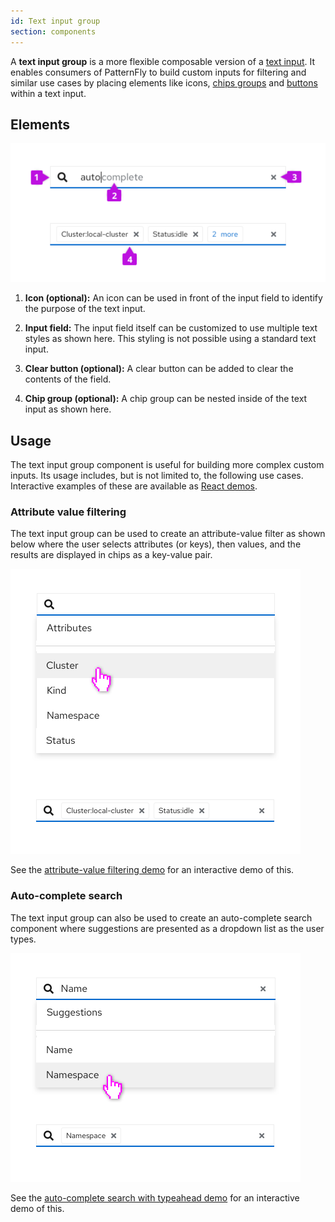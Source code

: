 ```yaml
---
id: Text input group
section: components
---
```


A **text input group** is a more flexible composable version of a [text input](/components/text-input). It enables consumers of PatternFly to build custom inputs for filtering and similar use cases by placing elements like icons, [chips groups](components/chip-group) and [buttons](components/button) within a text input.

## Elements

<img src="./img/text-input-elements.png" alt="text input elements" width="509"/>

1. **Icon (optional):** An icon can be used in front of the input field to identify the purpose of the text input.

2. **Input field:** The input field itself can be customized to use multiple text styles as shown here. This styling is not possible using a standard text input.

3. **Clear button (optional):** A clear button can be added to clear the contents of the field.

4. **Chip group (optional):** A chip group can be nested inside of the text input as shown here.

## Usage

The text input group component is useful for building more complex custom inputs. Its usage includes, but is not limited to, the following use cases. Interactive examples of these are available as [React demos](/components/text-input-group/react-demos).

### Attribute value filtering

The text input group can be used to create an attribute-value filter as shown below where the user selects attributes (or keys), then values, and the results are displayed in chips as a key-value pair.

<img src="./img/attribute-value-filter.png" alt="attribute value filter" width="464"/>

See the [attribute-value filtering demo](/components/text-input-group/react-demos#attribute-value-filtering) for an interactive demo of this.

### Auto-complete search

The text input group can also be used to create an auto-complete search component where suggestions are presented as a dropdown list as the user types.

<img src="./img/auto-complete-search.png" alt="auto complete search" width="464"/>

See the [auto-complete search with typeahead demo](/components/text-input-group/react-demos#auto-complete-search-with-typeahead) for an interactive demo of this.
